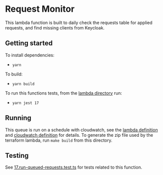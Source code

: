 # Request Monitor

This lambda function is built to daily check the requests table for applied requests, and find missing clients from Keycloak.

## Getting started

To install dependencies:

- `yarn`

To build:

- `yarn build`

To run this functions tests, from the [lambda directory](../) run:

- `yarn jest 17`

## Running

This queue is run on a schedule with cloudwatch, see the [lambda definition](../../terraform/lambda-request-queue.tf) and [cloudwatch definition](../../terraform/cloudwatch.tf) for details. To generate the zip file used by the terraform lambda, run `make build` from this directory.

## Testing

See [17.run-queued-requests.test.ts](../__tests__/17.run-queued-requests.test.ts) for tests related to this function.
